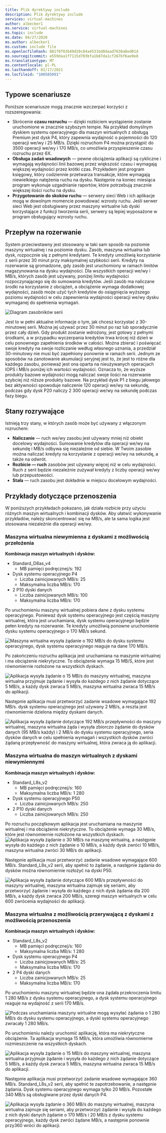 ```yaml
---
title: Plik dyrektywy include
description: Plik dyrektywy include
services: virtual-machines
author: albecker1
ms.service: virtual-machines
ms.topic: include
ms.date: 04/27/2020
ms.author: albecker1
ms.custom: include file
ms.openlocfilehash: 801f0f03b49d20c84a4531bd0daad7630a0ed01d
ms.sourcegitcommit: e559daa1f7115d703bfa1b87da1cf267bf6ae9e8
ms.translationtype: MT
ms.contentlocale: pl-PL
ms.lasthandoff: 02/17/2021
ms.locfileid: "100585091"
---
```

## <a name="common-scenarios"></a>Typowe scenariusze
Poniższe scenariusze mogą znacznie wzczerpać korzyści z rozszeregowania:
- Skrócenie **czasu rozruchu** — dzięki rozbiciem wystąpienie zostanie uruchomione w znacznie szybszym tempie. Na przykład domyślnym dyskiem systemu operacyjnego dla maszyn wirtualnych z obsługą Premium jest dysk P4, który zapewnia wydajność o pojemności do 120 operacji we/wy i 25 MB/s. Dzięki rozruchom P4 można przystąpić do 3500 operacji we/wy i 170 MB/s, co umożliwia przyspieszenie czasu rozruchu przez 6X.
- **Obsługa zadań wsadowych** — pewne obciążenia aplikacji są cykliczne i wymagają wydajności linii bazowej przez większość czasu i wymagają większej wydajności przez krótki czas. Przykładem jest program księgowy, który codziennie przetwarza transakcje, które wymagają niewielkiego natężenia ruchu na dysku. Następnie na koniec miesiąca program wykonuje uzgadnianie raportów, które potrzebują znacznie większej ilości ruchu na dysku.
- **Przygotowanie do skoków ruchu** — serwery sieci Web i ich aplikacje mogą w dowolnym momencie powodować wzrosty ruchu. Jeśli serwer sieci Web jest obsługiwany przez maszyny wirtualne lub dyski korzystające z funkcji tworzenia serii, serwery są lepiej wyposażone w program obsługujący wzrosty ruchu. 

## <a name="bursting-flow"></a>Przepływ na rozerwanie
System przeciwstawny jest stosowany w taki sam sposób na poziomie maszyny wirtualnej i na poziomie dysku. Zasób, maszyna wirtualna lub dysk, rozpocznie się z pełnymi kredytami. Te kredyty umożliwią korzystanie z serii przez 30 minut przy maksymalnej szybkości serii. Kredyty na rozerwanie są gromadzone, gdy zasób jest uruchomiony w ramach limitów magazynowania na dysku wydajności. Dla wszystkich operacji we/wy i MB/s, których zasób jest używany, poniżej limitu wydajności rozpoczynającego się do sumowania kredytów. Jeśli zasób ma naliczane środki na korzystanie z obciążeń, a obciążenie wymaga dodatkowej wydajności, zasób może użyć tych kredytów do osiągnięcia wyższego poziomu wydajności w celu zapewnienia wydajności operacji we/wy dysku wymaganej do spełnienia wymagań.



![Diagram zasobników serii](media/managed-disks-bursting/bucket-diagram.jpg)

Jest to w pełni aktualne informacje o tym, jak chcesz korzystać z 30-minutowej serii. Można jej używać przez 30 minut po raz lub sporadycznie przez cały dzień. Gdy produkt zostanie wdrożony, jest gotowy z pełnymi środkami, a w przypadku wyczerpania kredytów trwa krócej niż dzień w celu ponownego zapełnienia środków w całości. Można zbierać i poświęcać swoje kredyty na swoje rozliczanie według własnego uznania, a przedział 30-minutowy nie musi być zapełniony ponownie w ramach serii. Jednym ze sposobów na zanotowanie akumulacji seryjnej jest to, że jest to różne dla każdego zasobu, ponieważ jest ona oparta na nieużywanych operacjach IOPS i MB/s poniżej ich wartości wydajności. Oznacza to, że wyższe produkty bazowe wydajności mogą naliczać swoje ilości na rozerwanie szybciej niż niższe produkty bazowe. Na przykład dysk P1 z biegu jałowego bez aktywności spowoduje naliczenie 120 operacji we/wy na sekundę, podczas gdy dysk P20 naliczy 2 300 operacji we/wy na sekundę podczas fazy biegu.

## <a name="bursting-states"></a>Stany rozrywające
Istnieją trzy stany, w których zasób może być używany z włączonym rozruchem:
- **Naliczanie** — ruch we/wy zasobu jest używany mniej niż obiekt docelowy wydajności. Sumowanie kredytów dla operacji we/wy na sekundę i MB/s odbywa się niezależnie od siebie. W Twoim zasobie można naliczać kredyty na korzystanie z operacji we/wy na sekundę, a także na odwrót.
- **Rozbicie — ruch** zasobów jest używany więcej niż w celu wydajności. Ruch z serii będzie niezależnie zużywał kredyty z liczby operacji we/wy lub przepustowości.
- **Stała** — ruch zasobu jest dokładnie w miejscu docelowym wydajności.

## <a name="examples-of-bursting"></a>Przykłady dotyczące przenoszenia

W poniższych przykładach pokazano, jak działa rozbicie przy użyciu różnych maszyn wirtualnych i kombinacji dysków. Aby ułatwić wykonywanie przykładów, należy skoncentrować się na MB/s, ale ta sama logika jest stosowana niezależnie dla operacji we/wy.

### <a name="non-burstable-virtual-machine-with-burstable-disks"></a>Maszyna wirtualna niewymienna z dyskami z możliwością przełożenia
**Kombinacja maszyn wirtualnych i dysków:** 
- Standard_D8as_v4 
    - MB pamięci podręcznej/s: 192
- Dysk systemu operacyjnego P4
    - Liczba zainicjowanych MB/s: 25
    - Maksymalna liczba MB/s: 170 
- 2 P10 dyski danych 
    - Liczba zainicjowanych MB/s: 100
    - Maksymalna liczba MB/s: 170

 Po uruchomieniu maszyny wirtualnej pobiera dane z dysku systemu operacyjnego. Ponieważ dysk systemu operacyjnego jest częścią maszyny wirtualnej, która jest uruchamiana, dysk systemu operacyjnego będzie pełen kredyty na rozerwanie. Te kredyty umożliwią ponowne uruchomienie dysku systemu operacyjnego o 170 MB/s sekund.

![Maszyna wirtualna wysyła żądanie o 192 MB/s do dysku systemu operacyjnego, dysk systemu operacyjnego reaguje na dane 170 MB/s.](media/managed-disks-bursting/nonbursting-vm-busting-disk/nonbusting-vm-bursting-disk-startup.jpg)

Po zakończeniu rozruchu aplikacja jest uruchamiana na maszynie wirtualnej i ma obciążenie niekrytyczne. To obciążenie wymaga 15 MB/S, które jest równomiernie rozłożone na wszystkich dyskach.

![Aplikacja wysyła żądanie o 15 MB/s do maszyny wirtualnej, maszyna wirtualna przyjmuje żądanie i wysyła do każdego z nich żądanie dotyczące 5 MB/s, a każdy dysk zwraca 5 MB/s, maszyna wirtualna zwraca 15 MB/s do aplikacji.](media/managed-disks-bursting/nonbursting-vm-busting-disk/nonbusting-vm-bursting-disk-idling.jpg)

Następnie aplikacja musi przetworzyć zadanie wsadowe wymagające 192 MB/s. dysk systemu operacyjnego jest używany 2 MB/s, a reszta jest równomiernie dzielona między dyskami danych.

![Aplikacja wysyła żądanie dotyczące 192 MB/s przepływności do maszyny wirtualnej, maszyna wirtualna żąda i wysyła zbiorczo żądanie do dysków danych (95 MB/s każdy) i 2 MB/s do dysku systemu operacyjnego, seria dysków danych w celu spełnienia wymagań i wszystkich dysków zwróci żądaną przepływność do maszyny wirtualnej, która zwraca ją do aplikacji.](media/managed-disks-bursting/nonbursting-vm-busting-disk/nonbusting-vm-bursting-disk-bursting.jpg)

### <a name="burstable-virtual-machine-with-non-burstable-disks"></a>Maszyna wirtualna do maszyn wirtualnych z dyskami niewymiennymi
**Kombinacja maszyn wirtualnych i dysków:** 
- Standard_L8s_v2 
    - MB pamięci podręcznej/s: 160
    - Maksymalna liczba MB/s: 1 280
- Dysk systemu operacyjnego P50
    - Liczba zainicjowanych MB/s: 250 
- 2 P10 dyski danych 
    - Liczba zainicjowanych MB/s: 250

 Po rozruchu początkowym aplikacja jest uruchamiana na maszynie wirtualnej i ma obciążenie niekrytyczne. To obciążenie wymaga 30 MB/s, które jest równomiernie rozłożone na wszystkich dyskach.
![Aplikacja wysyła żądanie o 30 MB/s na maszynę wirtualną, a następnie wysyła do każdego z nich żądanie o 10 MB/s, a każdy dysk zwróci 10 MB/s, maszyna wirtualna zwróci 30 MB/s do aplikacji.](media/managed-disks-bursting/bursting-vm-nonbursting-disk/burst-vm-nonbursting-disk-normal.jpg)

Następnie aplikacja musi przetworzyć zadanie wsadowe wymagające 600 MB/s. Standard_L8s_v2 serii, aby spełnić to żądanie, a następnie żądania do dysków można równomiernie rozłożyć na dyski P50.

![Aplikacja wysyła żądanie dotyczące 600 MB/s przepływności do maszyny wirtualnej, maszyna wirtualna zajmuje się seriami, aby przetworzyć żądanie i wysyła do każdego z nich dysk żądania dla 200 MB/s, a każdy dysk zwraca 200 MB/s, szeregi maszyn wirtualnych w celu 600 zwrócenia wydajności do aplikacji.](media/managed-disks-bursting/bursting-vm-nonbursting-disk/burst-vm-nonbursting-disk-bursting.jpg)
### <a name="burstable-virtual-machine-with-burstable-disks"></a>Maszyna wirtualna z możliwością przerywającą z dyskami z możliwością przenoszenia
**Kombinacja maszyn wirtualnych i dysków:** 
- Standard_L8s_v2 
    - MB pamięci podręcznej/s: 160
    - Maksymalna liczba MB/s: 1 280
- Dysk systemu operacyjnego P4
    - Liczba zainicjowanych MB/s: 25
    - Maksymalna liczba MB/s: 170 
- 2 P4 dyski danych 
    - Liczba zainicjowanych MB/s: 25
    - Maksymalna liczba MB/s: 170 

Po uruchomieniu maszyny wirtualnej będzie ona żądała przekroczenia limitu 1 280 MB/s z dysku systemu operacyjnego, a dysk systemu operacyjnego reaguje na wydajność z serii 170 MB/s.

![Podczas uruchamiania maszyny wirtualne mogą wysyłać żądania o 1 280 MB/s do dysku systemu operacyjnego, a dyski systemu operacyjnego zwracały 1 280 MB/s.](media/managed-disks-bursting/bursting-vm-bursting-disk/burst-vm-burst-disk-startup.jpg)

Po uruchomieniu należy uruchomić aplikację, która ma niekrytyczne obciążenie. Ta aplikacja wymaga 15 MB/s, która umożliwia równomierne rozmieszczenie na wszystkich dyskach.

![Aplikacja wysyła żądanie o 15 MB/s do maszyny wirtualnej, maszyna wirtualna przyjmuje żądanie i wysyła do każdego z nich żądanie dotyczące 5 MB/s, a każdy dysk zwraca 5 MB/s, maszyna wirtualna zwraca 15 MB/s do aplikacji.](media/managed-disks-bursting/bursting-vm-bursting-disk/burst-vm-burst-disk-idling.jpg)

Następnie aplikacja musi przetworzyć zadanie wsadowe wymagające 360 MB/s. Standard_L8s_v2 serii, aby spełnić te zapotrzebowanie, a następnie żądania. Dysk systemu operacyjnego wymaga tylko 20 MB/s. Pozostałe 340 MB/s są obsługiwane przez dyski danych P4.

![Aplikacja wysyła żądanie o 360 MB/s do maszyny wirtualnej, maszyna wirtualna zajmuje się seriami, aby przetworzyć żądanie i wysyła do każdego z nich dyski danych żądanie o 170 MB/s i 20 MB/s z dysku systemu operacyjnego, każdy dysk zwróci żądane MB/s, a następnie ponownie przy360 wróci do aplikacji.](media/managed-disks-bursting/bursting-vm-bursting-disk/burst-vm-burst-disk-bursting.jpg)